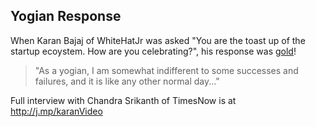 <!-- title: Success and Failure celebration  -->

## Yogian Response 

When Karan Bajaj of WhiteHatJr was asked "You are the toast up of the startup ecoystem. How are you celebrating?", his response was [gold](http://j.mp/yogicAnswer 
)! 

> "As a yogian, I am somewhat indifferent to some successes and failures, and it is like any other normal day..."

Full interview with Chandra Srikanth of TimesNow is at http://j.mp/karanVideo 



